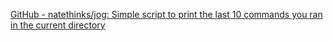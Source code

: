 
[GitHub - natethinks/jog: Simple script to print the last 10 commands you ran in the current directory](https://github.com/natethinks/jog)
